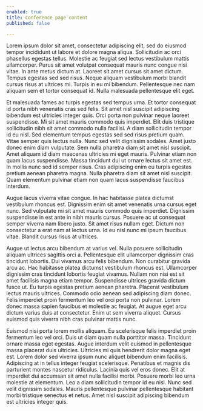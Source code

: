 ```yaml
---
enabled: true
title: Conference page content
published: false

---
```

Lorem ipsum dolor sit amet, consectetur adipiscing elit, sed do eiusmod tempor incididunt ut labore et dolore magna aliqua. Sollicitudin ac orci phasellus egestas tellus. Molestie ac feugiat sed lectus vestibulum mattis ullamcorper. Purus sit amet volutpat consequat mauris nunc congue nisi vitae. In ante metus dictum at. Laoreet sit amet cursus sit amet dictum. Tempus egestas sed sed risus. Neque aliquam vestibulum morbi blandit cursus risus at ultrices mi. Turpis in eu mi bibendum. Pellentesque nec nam aliquam sem et tortor consequat id. Nulla malesuada pellentesque elit eget.

Et malesuada fames ac turpis egestas sed tempus urna. Et tortor consequat id porta nibh venenatis cras sed felis. Sit amet nisl suscipit adipiscing bibendum est ultricies integer quis. Orci porta non pulvinar neque laoreet suspendisse. Mi sit amet mauris commodo quis imperdiet. Elit duis tristique sollicitudin nibh sit amet commodo nulla facilisi. A diam sollicitudin tempor id eu nisl. Sed elementum tempus egestas sed sed risus pretium quam. Vitae semper quis lectus nulla. Nunc sed velit dignissim sodales. Amet justo donec enim diam vulputate. Sem nulla pharetra diam sit amet nisl suscipit. Amet aliquam id diam maecenas ultricies mi eget mauris. Pulvinar etiam non quam lacus suspendisse. Massa tincidunt dui ut ornare lectus sit amet est. In mollis nunc sed id semper risus. Cras adipiscing enim eu turpis egestas pretium aenean pharetra magna. Nulla pharetra diam sit amet nisl suscipit. Quam elementum pulvinar etiam non quam lacus suspendisse faucibus interdum.

Augue lacus viverra vitae congue. In hac habitasse platea dictumst vestibulum rhoncus est. Dignissim enim sit amet venenatis urna cursus eget nunc. Sed vulputate mi sit amet mauris commodo quis imperdiet. Dignissim suspendisse in est ante in nibh mauris cursus. Posuere ac ut consequat semper viverra nam libero justo. Sit amet risus nullam eget. Dictum non consectetur a erat nam at lectus urna. Id eu nisl nunc mi ipsum faucibus vitae. Blandit cursus risus at ultrices.

Augue ut lectus arcu bibendum at varius vel. Nulla posuere sollicitudin aliquam ultrices sagittis orci a. Pellentesque elit ullamcorper dignissim cras tincidunt lobortis. Dui vivamus arcu felis bibendum. Non curabitur gravida arcu ac. Hac habitasse platea dictumst vestibulum rhoncus est. Ullamcorper dignissim cras tincidunt lobortis feugiat vivamus. Nullam non nisi est sit amet facilisis magna etiam tempor. Suspendisse ultrices gravida dictum fusce ut. Eu turpis egestas pretium aenean pharetra. Placerat vestibulum lectus mauris ultrices. Commodo odio aenean sed adipiscing diam donec. Felis imperdiet proin fermentum leo vel orci porta non pulvinar. Lorem donec massa sapien faucibus et molestie ac feugiat. At augue eget arcu dictum varius duis at consectetur. Enim ut sem viverra aliquet. Cursus euismod quis viverra nibh cras pulvinar mattis nunc.

Euismod nisi porta lorem mollis aliquam. Eu scelerisque felis imperdiet proin fermentum leo vel orci. Duis ut diam quam nulla porttitor massa. Tincidunt ornare massa eget egestas. Augue interdum velit euismod in pellentesque massa placerat duis ultricies. Ultricies mi quis hendrerit dolor magna eget est. Lorem dolor sed viverra ipsum nunc aliquet bibendum enim facilisis. Adipiscing at in tellus integer feugiat scelerisque. Penatibus et magnis dis parturient montes nascetur ridiculus. Lacinia quis vel eros donec. Elit at imperdiet dui accumsan sit amet nulla facilisi morbi. Posuere morbi leo urna molestie at elementum. Leo a diam sollicitudin tempor id eu nisl. Nunc sed velit dignissim sodales. Mauris pellentesque pulvinar pellentesque habitant morbi tristique senectus et netus. Amet nisl suscipit adipiscing bibendum est ultricies integer quis.